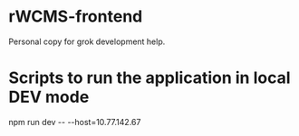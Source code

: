 # rWCMS-frontend
Personal copy for grok development help.

# Scripts to run the application in local DEV mode
npm run dev -- --host=10.77.142.67